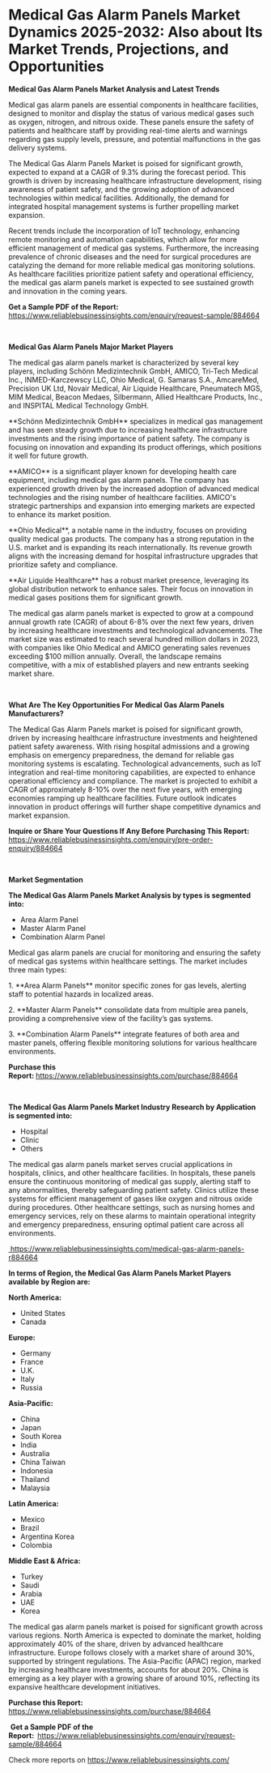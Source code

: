 <p><h1>Medical Gas Alarm Panels Market Dynamics 2025-2032: Also about Its Market Trends, Projections, and Opportunities</h1></p><p><strong>Medical Gas Alarm Panels Market Analysis and Latest Trends</strong></p>
<p><p>Medical gas alarm panels are essential components in healthcare facilities, designed to monitor and display the status of various medical gases such as oxygen, nitrogen, and nitrous oxide. These panels ensure the safety of patients and healthcare staff by providing real-time alerts and warnings regarding gas supply levels, pressure, and potential malfunctions in the gas delivery systems. </p><p>The Medical Gas Alarm Panels Market is poised for significant growth, expected to expand at a CAGR of 9.3% during the forecast period. This growth is driven by increasing healthcare infrastructure development, rising awareness of patient safety, and the growing adoption of advanced technologies within medical facilities. Additionally, the demand for integrated hospital management systems is further propelling market expansion. </p><p>Recent trends include the incorporation of IoT technology, enhancing remote monitoring and automation capabilities, which allow for more efficient management of medical gas systems. Furthermore, the increasing prevalence of chronic diseases and the need for surgical procedures are catalyzing the demand for more reliable medical gas monitoring solutions. As healthcare facilities prioritize patient safety and operational efficiency, the medical gas alarm panels market is expected to see sustained growth and innovation in the coming years.</p></p>
<p><strong>Get a Sample PDF of the Report:&nbsp;</strong> <a href="https://www.reliablebusinessinsights.com/enquiry/request-sample/884664?utm_campaign=2239&utm_medium=2&utm_source=Github&utm_content=ia&utm_term=03032025&utm_id=medical-gas-alarm-panels">https://www.reliablebusinessinsights.com/enquiry/request-sample/884664</a></p>
<p>&nbsp;</p>
<p><strong>Medical Gas Alarm Panels Major Market Players</strong></p>
<p><p>The medical gas alarm panels market is characterized by several key players, including Schönn Medizintechnik GmbH, AMICO, Tri-Tech Medical Inc., INMED-Karczewscy LLC, Ohio Medical, G. Samaras S.A., AmcareMed, Precision UK Ltd, Novair Medical, Air Liquide Healthcare, Pneumatech MGS, MIM Medical, Beacon Medaes, Silbermann, Allied Healthcare Products, Inc., and INSPITAL Medical Technology GmbH. </p><p>**Schönn Medizintechnik GmbH** specializes in medical gas management and has seen steady growth due to increasing healthcare infrastructure investments and the rising importance of patient safety. The company is focusing on innovation and expanding its product offerings, which positions it well for future growth.</p><p>**AMICO** is a significant player known for developing health care equipment, including medical gas alarm panels. The company has experienced growth driven by the increased adoption of advanced medical technologies and the rising number of healthcare facilities. AMICO's strategic partnerships and expansion into emerging markets are expected to enhance its market position.</p><p>**Ohio Medical**, a notable name in the industry, focuses on providing quality medical gas products. The company has a strong reputation in the U.S. market and is expanding its reach internationally. Its revenue growth aligns with the increasing demand for hospital infrastructure upgrades that prioritize safety and compliance.</p><p>**Air Liquide Healthcare** has a robust market presence, leveraging its global distribution network to enhance sales. Their focus on innovation in medical gases positions them for significant growth.</p><p>The medical gas alarm panels market is expected to grow at a compound annual growth rate (CAGR) of about 6-8% over the next few years, driven by increasing healthcare investments and technological advancements. The market size was estimated to reach several hundred million dollars in 2023, with companies like Ohio Medical and AMICO generating sales revenues exceeding $100 million annually. Overall, the landscape remains competitive, with a mix of established players and new entrants seeking market share.</p></p>
<p>&nbsp;</p>
<p><strong>What Are The Key Opportunities For Medical Gas Alarm Panels Manufacturers?</strong></p>
<p><p>The Medical Gas Alarm Panels market is poised for significant growth, driven by increasing healthcare infrastructure investments and heightened patient safety awareness. With rising hospital admissions and a growing emphasis on emergency preparedness, the demand for reliable gas monitoring systems is escalating. Technological advancements, such as IoT integration and real-time monitoring capabilities, are expected to enhance operational efficiency and compliance. The market is projected to exhibit a CAGR of approximately 8-10% over the next five years, with emerging economies ramping up healthcare facilities. Future outlook indicates innovation in product offerings will further shape competitive dynamics and market expansion.</p></p>
<p><strong>Inquire or Share Your Questions If Any Before Purchasing This Report:</strong> <a href="https://www.reliablebusinessinsights.com/enquiry/pre-order-enquiry/884664?utm_campaign=2239&utm_medium=2&utm_source=Github&utm_content=ia&utm_term=03032025&utm_id=medical-gas-alarm-panels">https://www.reliablebusinessinsights.com/enquiry/pre-order-enquiry/884664</a></p>
<p>&nbsp;</p>
<p><strong>Market Segmentation</strong></p>
<p><strong>The Medical Gas Alarm Panels Market Analysis by types is segmented into:</strong></p>
<p><ul><li>Area Alarm Panel</li><li>Master Alarm Panel</li><li>Combination Alarm Panel</li></ul></p>
<p><p>Medical gas alarm panels are crucial for monitoring and ensuring the safety of medical gas systems within healthcare settings. The market includes three main types: </p><p>1. **Area Alarm Panels** monitor specific zones for gas levels, alerting staff to potential hazards in localized areas.</p><p>2. **Master Alarm Panels** consolidate data from multiple area panels, providing a comprehensive view of the facility’s gas systems.</p><p>3. **Combination Alarm Panels** integrate features of both area and master panels, offering flexible monitoring solutions for various healthcare environments.</p></p>
<p><strong>Purchase this Report:&nbsp;</strong><a href="https://www.reliablebusinessinsights.com/purchase/884664?utm_campaign=2239&utm_medium=2&utm_source=Github&utm_content=ia&utm_term=03032025&utm_id=medical-gas-alarm-panels">https://www.reliablebusinessinsights.com/purchase/884664</a></p>
<p>&nbsp;</p>
<p><strong>The Medical Gas Alarm Panels Market Industry Research by Application is segmented into:</strong></p>
<p><ul><li>Hospital</li><li>Clinic</li><li>Others</li></ul></p>
<p><p>The medical gas alarm panels market serves crucial applications in hospitals, clinics, and other healthcare facilities. In hospitals, these panels ensure the continuous monitoring of medical gas supply, alerting staff to any abnormalities, thereby safeguarding patient safety. Clinics utilize these systems for efficient management of gases like oxygen and nitrous oxide during procedures. Other healthcare settings, such as nursing homes and emergency services, rely on these alarms to maintain operational integrity and emergency preparedness, ensuring optimal patient care across all environments.</p></p>
<p><a href="https://www.reliablebusinessinsights.com/medical-gas-alarm-panels-r884664?utm_campaign=2239&utm_medium=2&utm_source=Github&utm_content=ia&utm_term=03032025&utm_id=medical-gas-alarm-panels">&nbsp;https://www.reliablebusinessinsights.com/medical-gas-alarm-panels-r884664</a></p>
<p><strong>In terms of Region, the Medical Gas Alarm Panels Market Players available by Region are:</strong></p>
<p>
    <p> <strong> North America: </strong>
        <ul>
            <li>United States</li>
            <li>Canada</li>
        </ul>
        </p> 
    <p> <strong> Europe: </strong>
        <ul>
            <li>Germany</li>
            <li>France</li>
            <li>U.K.</li>
            <li>Italy</li>
            <li>Russia</li>
        </ul>
        </p> 
    <p> <strong> Asia-Pacific: </strong>
        <ul>
            <li>China</li>
            <li>Japan</li>
            <li>South Korea</li>
            <li>India</li>
            <li>Australia</li>
            <li>China Taiwan</li>
            <li>Indonesia</li>
            <li>Thailand</li>
            <li>Malaysia</li>
        </ul>
        </p> 
    <p> <strong> Latin America: </strong>
        <ul>
            <li>Mexico</li>
            <li>Brazil</li>
            <li>Argentina Korea</li>
            <li>Colombia</li>
        </ul>
        </p> 
    <p> <strong> Middle East & Africa: </strong>
        <ul>
            <li>Turkey</li>
            <li>Saudi</li>
            <li>Arabia</li>
            <li>UAE</li>
            <li>Korea</li>
        </ul>
    </p>
    </p>
<p><p>The medical gas alarm panels market is poised for significant growth across various regions. North America is expected to dominate the market, holding approximately 40% of the share, driven by advanced healthcare infrastructure. Europe follows closely with a market share of around 30%, supported by stringent regulations. The Asia-Pacific (APAC) region, marked by increasing healthcare investments, accounts for about 20%. China is emerging as a key player with a growing share of around 10%, reflecting its expansive healthcare development initiatives.</p></p>
<p><strong>Purchase this Report: </strong><a href="https://www.reliablebusinessinsights.com/purchase/884664?utm_campaign=2239&utm_medium=2&utm_source=Github&utm_content=ia&utm_term=03032025&utm_id=medical-gas-alarm-panels">https://www.reliablebusinessinsights.com/purchase/884664</a></p>
<p>&nbsp;<strong>Get a Sample PDF of the Report:&nbsp;&nbsp;</strong><a href="https://www.reliablebusinessinsights.com/enquiry/request-sample/884664?utm_campaign=2239&utm_medium=2&utm_source=Github&utm_content=ia&utm_term=03032025&utm_id=medical-gas-alarm-panels">https://www.reliablebusinessinsights.com/enquiry/request-sample/884664</a></p>
<p><strong></strong></p>
<p>Check more reports on <a href="https://www.reliablebusinessinsights.com/?utm_campaign=2239&utm_medium=2&utm_source=Github&utm_content=ia&utm_term=03032025&utm_id=medical-gas-alarm-panels">https://www.reliablebusinessinsights.com/</a></p>